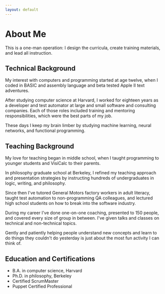 ```yaml
---
layout: default
---
```


# About Me

This is a one-man operation: I design the curricula, create training materials, and lead all instruction.


## Technical Background

My interest with computers and programming started at age twelve, when I coded in BASIC and assembly language and beta tested Apple II text adventures.

After studying computer science at Harvard, I worked for eighteen years as a developer and test automator at large and small software and consulting companies. Each of those roles included training and mentoring responsibilities, which were the best parts of my job.

These days I keep my brain limber by studying machine learning, neural networks, and functional programming.


## Teaching Background

My love for teaching began in middle school, when I taught programming to younger students and VisiCalc to their parents.

In philosophy graduate school at Berkeley, I refined my teaching approach and presentation strategies by instructing hundreds of undergraduates in logic, writing, and philosophy.

Since then I've tutored General Motors factory workers in adult literacy, taught test automation to non-programming QA colleagues, and lectured high school students on how to break into the software industry.

During my career I've done one-on-one coaching, presented to 150 people, and covered every size of group in between. I've given talks and classes on technical and non-technical topics.

Gently and patiently helping people understand new concepts and learn to do things they couldn't do yesterday is just about the most fun activity I can think of.


## Education and Certifications

+ B.A. in computer science, Harvard
+ Ph.D. in philosophy, Berkeley
+ Certified ScrumMaster
+ Puppet Certified Professional
